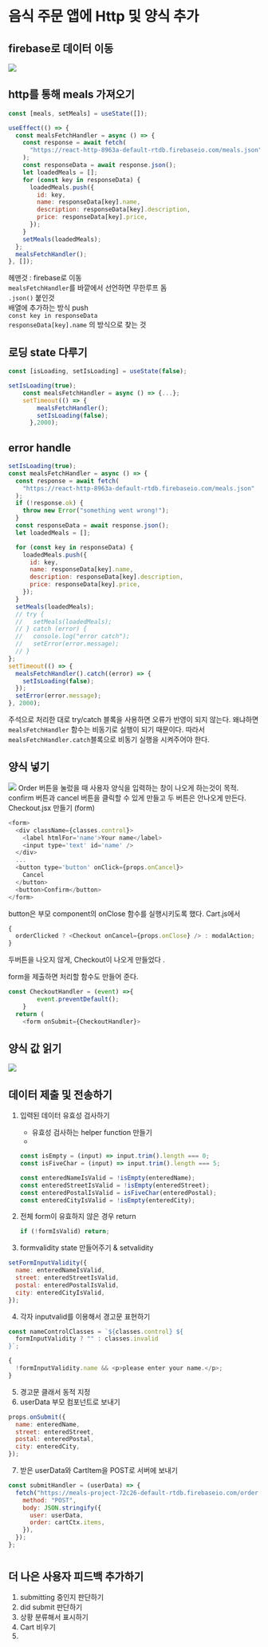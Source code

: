 # 음식 주문 앱에 Http 및 양식 추가

## firebase로 데이터 이동

![](images/2022-06-05-15-38-02.png)

## http를 통해 meals 가져오기

```javascript
const [meals, setMeals] = useState([]);

useEffect(() => {
  const mealsFetchHandler = async () => {
    const response = await fetch(
      "https://react-http-8963a-default-rtdb.firebaseio.com/meals.json"
    );
    const responseData = await response.json();
    let loadedMeals = [];
    for (const key in responseData) {
      loadedMeals.push({
        id: key,
        name: responseData[key].name,
        description: responseData[key].description,
        price: responseData[key].price,
      });
    }
    setMeals(loadedMeals);
  };
  mealsFetchHandler();
}, []);
```

헤맨것 : firebase로 이동  
`mealsFetchHandler`를 바깥에서 선언하면 무한루프 돔  
`.json()` 붙인것  
배열에 추가하는 방식 push  
`const key in responseData`  
`responseData[key].name` 의 방식으로 찾는 것

## 로딩 state 다루기

```javascript
const [isLoading, setIsLoading] = useState(false);
```

```javascript
setIsLoading(true);
    const mealsFetchHandler = async () => {...};
    setTimeout(() => {
        mealsFetchHandler();
        setIsLoading(false);
      },2000);
```

## error handle

```javascript
setIsLoading(true);
const mealsFetchHandler = async () => {
  const response = await fetch(
    "https://react-http-8963a-default-rtdb.firebaseio.com/meals.json"
  );
  if (!response.ok) {
    throw new Error("something went wrong!");
  }
  const responseData = await response.json();
  let loadedMeals = [];

  for (const key in responseData) {
    loadedMeals.push({
      id: key,
      name: responseData[key].name,
      description: responseData[key].description,
      price: responseData[key].price,
    });
  }
  setMeals(loadedMeals);
  // try {
  //   setMeals(loadedMeals);
  // } catch (error) {
  //   console.log("error catch");
  //   setError(error.message);
  // }
};
setTimeout(() => {
  mealsFetchHandler().catch((error) => {
    setIsLoading(false);
  });
  setError(error.message);
}, 2000);
```

주석으로 처리한 대로 try/catch 블록을 사용하면 오류가 반영이 되지 않는다.
왜냐하면 `mealsFetchHandler` 함수는 비동기로 실행이 되기 때문이다.
따라서 `mealsFetchHandler.catch`블록으로 비동기 실행을 시켜주어야 한다.

## 양식 넣기

![](images/2022-06-05-16-23-15.png)
Order 버튼을 눌렀을 때 사용자 양식을 입력하는 창이 나오게 하는것이 목적.
confirm 버튼과 cancel 버튼을 클릭할 수 있게 만들고 두 버튼은 안나오게 만든다.
Checkout.jsx 만들기 (form)

```javascript
<form>
  <div className={classes.control}>
    <label htmlFor='name'>Your name</label>
    <input type='text' id='name' />
  </div>
  ...
  <button type='button' onClick={props.onCancel}>
    Cancel
  </button>
  <button>Confirm</button>
</form>
```

button은 부모 component의 onClose 함수를 실행시키도록 했다.
Cart.js에서

```javascript
{
  orderClicked ? <Checkout onCancel={props.onClose} /> : modalAction;
}
```

두버튼을 나오지 않게, Checkout이 나오게 만들었다 .

form을 제출하면 처리할 함수도 만들어 준다.

```javascript
const CheckoutHandler = (event) =>{
        event.preventDefault();
    }
  return (
    <form onSubmit={CheckoutHandler}>
```

## 양식 값 읽기

![](images/2022-06-06-02-38-56.png)

## 데이터 제출 및 전송하기

1. 입력된 데이터 유효성 검사하기

   - 유효성 검사하는 helper function 만들기
   -

   ```javascript
   const isEmpty = (input) => input.trim().length === 0;
   const isFiveChar = (input) => input.trim().length === 5;

   const enteredNameIsValid = !isEmpty(enteredName);
   const enteredStreetIsValid = !isEmpty(enteredStreet);
   const enteredPostalIsValid = isFiveChar(enteredPostal);
   const enteredCityIsValid = !isEmpty(enteredCity);
   ```

2. 전체 form이 유효하지 않은 경우 return
   ```javascript
   if (!formIsValid) return;
   ```
3. formvalidity state 만들어주기 & setvalidity

```javascript
setFormInputValidity({
  name: enteredNameIsValid,
  street: enteredStreetIsValid,
  postal: enteredPostalIsValid,
  city: enteredCityIsValid,
});
```

4. 각자 inputvalid를 이용해서 경고문 표현하기

```javascript
const nameControlClasses = `${classes.control} ${
  formInputValidity ? "" : classes.invalid
}`;

{
  !formInputValidity.name && <p>please enter your name.</p>;
}
```

5. 경고문 클래서 동적 지정
6. userData 부모 컴포넌트로 보내기

```javascript
props.onSubmit({
  name: enteredName,
  street: enteredStreet,
  postal: enteredPostal,
  city: enteredCity,
});
```

7. 받은 userData와 CartItem을 POST로 서버에 보내기

```javascript
const submitHandler = (userData) => {
  fetch("https://meals-project-72c26-default-rtdb.firebaseio.com/order.json", {
    method: "POST",
    body: JSON.stringify({
      user: userData,
      order: cartCtx.items,
    }),
  });
};
```

#

## 더 나은 사용자 피드백 추가하기

1. submitting 중인지 판단하기
2. did submit 판단하기
3. 상황 분류해서 표시하기
4. Cart 비우기
5.
